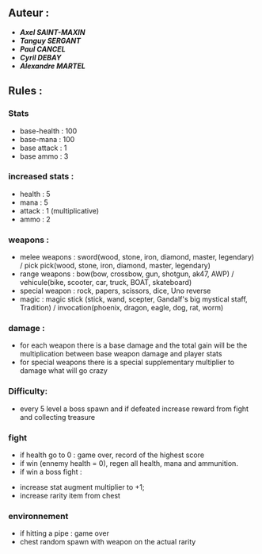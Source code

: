 ## Auteur :
- ***Axel SAINT-MAXIN***
- ***Tanguy SERGANT***
- ***Paul CANCEL***
- ***Cyril DEBAY***
- ***Alexandre MARTEL***

## Rules :

### Stats
* base-health : 100 
* base-mana : 100
* base attack : 1
* base ammo : 3

### increased stats :
* health : 5
* mana : 5
* attack : 1 (multiplicative)
* ammo : 2

### weapons : 
* melee weapons : sword(wood, stone, iron, diamond, master, legendary) / pick pick(wood, stone, iron, diamond, master, legendary)
* range weapons : bow(bow, crossbow, gun, shotgun, ak47, AWP) / vehicule(bike, scooter, car, truck, BOAT, skateboard)
* special weapon : rock, papers, scissors, dice, Uno reverse
* magic : magic stick (stick, wand, scepter, Gandalf's big mystical staff, Tradition) / invocation(phoenix, dragon, eagle, dog, rat, worm)

### damage :
* for each weapon there is a base damage and the total gain will be the multiplication between base weapon damage and player stats
* for special weapons there is a special supplementary multiplier to damage what will go crazy

### Difficulty: 
* every 5 level a boss spawn and if defeated increase reward from fight and collecting treasure

### fight
* if health go to 0 : game over, record of the highest score
* if win (ennemy health = 0), regen all health, mana and ammunition.
* if win a boss fight :
 - increase stat augment multiplier to +1;
 - increase rarity item from chest

### environnement
* if hitting a pipe : game over
* chest random spawn with weapon on the actual rarity
